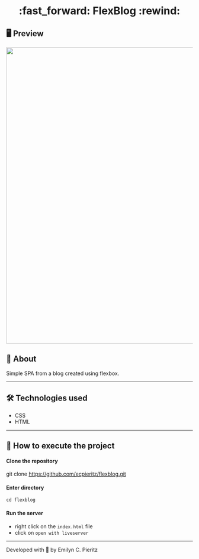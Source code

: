 <h1 align = "center"> :fast_forward: FlexBlog :rewind: </h1>

## 🖥 Preview
<p align = "center">
  <img src = "https://github.com/ecpieritz/f" width = "801">
</p>

## 📖 About
<p>Simple SPA from a blog created using flexbox.</p>

---

## 🛠 Technologies used
- CSS
- HTML

---


## 🚀 How to execute the project
#### Clone the repository
git clone https://github.com/ecpieritz/flexblog.git

#### Enter directory
`cd flexblog`

#### Run the server
- right click on the `index.html` file
- click on `open with liveserver`

---
Developed with 💙 by Emilyn C. Pieritz

